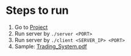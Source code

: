 # Steps to run

1. Go to [Project](./Solution/Project)
2. Run server by ````./server <PORT>````
3. Run server by ````./client <SERVER_IP> <PORT>````
4. Sample:
[Trading_System.pdf](https://github.com/prateekshyap/Trading-Application-using-Socket-Programming/blob/main/Solution/Project/Trading_System.pdf)
